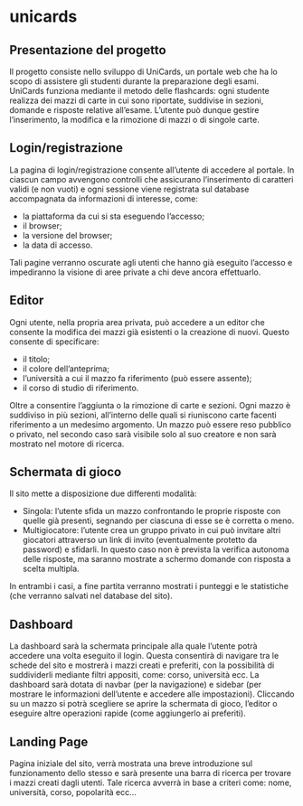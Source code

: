 # unicards


## Presentazione del progetto
Il progetto consiste nello sviluppo di UniCards, un portale web che ha lo scopo di assistere gli studenti durante la preparazione degli esami. UniCards funziona mediante il metodo delle flashcards: ogni studente realizza dei mazzi di carte in cui sono riportate, suddivise in sezioni, domande e risposte relative all’esame. L’utente può dunque gestire l’inserimento, la modifica e la rimozione di mazzi o di singole carte.


## Login/registrazione
La pagina di login/registrazione consente all’utente di accedere al portale. In ciascun campo avvengono controlli che assicurano l’inserimento di caratteri validi (e non vuoti) e ogni sessione viene registrata sul database accompagnata da informazioni di interesse, come:
- la piattaforma da cui si sta eseguendo l’accesso;
- il browser;
- la versione del browser;
- la data di accesso.

Tali pagine verranno oscurate agli utenti che hanno già eseguito l’accesso e impediranno la visione di aree private a chi deve ancora effettuarlo.

## Editor
Ogni utente, nella propria area privata, può accedere a un editor che consente la modifica dei mazzi già esistenti o la creazione di nuovi. Questo consente di specificare: 

- il titolo;
- il colore dell’anteprima;
- l’università a cui il mazzo fa riferimento (può essere assente); 
- il corso di studio di riferimento.

Oltre a consentire l’aggiunta o la rimozione di carte e sezioni. Ogni mazzo è suddiviso in più sezioni, all’interno delle quali si riuniscono carte facenti riferimento a un medesimo argomento. Un mazzo può essere reso pubblico o privato, nel secondo caso sarà visibile solo al suo creatore e non sarà mostrato nel motore di ricerca.
 
## Schermata  di gioco
Il sito mette a disposizione due differenti modalità:
- Singola: l’utente sfida un mazzo confrontando le proprie risposte con quelle già presenti, segnando per ciascuna di esse se è corretta o meno. 
- Multigiocatore: l’utente crea un gruppo privato in cui può invitare altri giocatori attraverso un link di invito (eventualmente protetto da password) e sfidarli. In questo caso non è prevista la verifica autonoma delle risposte, ma saranno mostrate a schermo domande con risposta a scelta multipla.

In entrambi i casi, a fine partita verranno mostrati i punteggi e le statistiche (che verranno salvati nel database del sito).


## Dashboard
La dashboard sarà la schermata principale alla quale l’utente potrà accedere una volta eseguito il login. Questa consentirà di navigare tra le schede del sito e mostrerà i mazzi creati e preferiti, con la possibilità di suddividerli mediante filtri appositi, come: corso, università ecc. La dashboard sarà dotata di navbar (per la navigazione) e sidebar (per mostrare le informazioni dell’utente e accedere alle impostazioni). Cliccando su un mazzo si potrà scegliere se aprire la schermata di gioco, l’editor o eseguire altre operazioni rapide (come aggiungerlo ai preferiti).

## Landing Page
Pagina iniziale del sito, verrà mostrata una breve introduzione sul funzionamento dello stesso e sarà presente una barra di ricerca per trovare i mazzi creati dagli utenti. Tale ricerca avverrà in base a criteri come: nome, università, corso, popolarità ecc…
